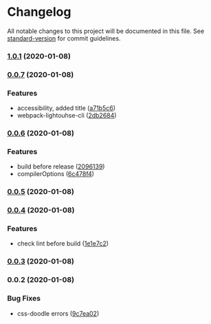 # Changelog

All notable changes to this project will be documented in this file. See [standard-version](https://github.com/conventional-changelog/standard-version) for commit guidelines.

### [1.0.1](https://github.com/LuXDAmore/vue-css-doodle/compare/v1.0.0...v1.0.1) (2020-01-08)

### [0.0.7](https://github.com/LuXDAmore/vue-css-doodle/compare/v0.0.6...v0.0.7) (2020-01-08)


### Features

* accessibility, added title ([a71b5c6](https://github.com/LuXDAmore/vue-css-doodle/commit/a71b5c6ba622e7a37a6d3e436ebfd8e99b67d9e8))
* webpack-lightouhse-cli ([2db2684](https://github.com/LuXDAmore/vue-css-doodle/commit/2db2684f48cc23078748edba6360b70b9a8b6b72))

### [0.0.6](https://github.com/LuXDAmore/vue-css-doodle/compare/v0.0.5...v0.0.6) (2020-01-08)


### Features

* build before release ([2096139](https://github.com/LuXDAmore/vue-css-doodle/commit/2096139d45a9e306a5b07ab40be900ac27b59c54))
* compilerOptions ([6c478f4](https://github.com/LuXDAmore/vue-css-doodle/commit/6c478f48cf4a644f52ca5b0a040274c02bc82be4))

### [0.0.5](https://github.com/LuXDAmore/vue-css-doodle/compare/v0.0.4...v0.0.5) (2020-01-08)

### [0.0.4](https://github.com/LuXDAmore/vue-css-doodle/compare/v0.0.3...v0.0.4) (2020-01-08)


### Features

* check lint before build ([1e1e7c2](https://github.com/LuXDAmore/vue-css-doodle/commit/1e1e7c29de656b2854fd04cf13c72f85dc2629ba))

### [0.0.3](https://github.com/LuXDAmore/vue-css-doodle/compare/v0.0.2...v0.0.3) (2020-01-08)

### 0.0.2 (2020-01-08)

### Bug Fixes

* css-doodle errors ([9c7ea02](https://github.com/LuXDAmore/vue-css-doodle/commit/9c7ea02e2bf5583ae07b25a9b60ab726a662db74))
